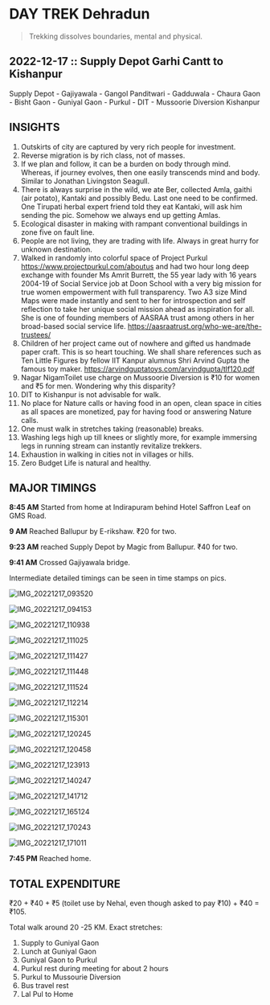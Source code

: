 # DAY TREK Dehradun

> Trekking dissolves  boundaries, mental and physical. 

## 2022-12-17 :: Supply Depot Garhi Cantt to Kishanpur

Supply Depot - Gajiyawala - Gangol Panditwari - Gadduwala - Chaura Gaon - Bisht Gaon - Guniyal Gaon - Purkul - DIT - Mussoorie Diversion Kishanpur

## INSIGHTS 
 1. Outskirts of city are captured by very rich people for investment.
 2. Reverse migration is by rich class, not of masses.
 3. If we plan and follow, it can be a burden on body through mind. Whereas, if journey evolves, then one easily transcends mind and body. Similar to Jonathan Livingston Seagull.
 4. There is always surprise in the wild, we ate Ber, collected Amla, gaithi (air potato), Kantaki and possibly Bedu. Last one need to be confirmed. One Tirupati herbal expert friend told they eat Kantaki, will ask him sending the pic. Somehow we always end up getting Amlas.
 5. Ecological disaster in making with rampant conventional buildings in zone five on fault line.
 6. People are not living, they are trading with life. Always in great hurry for unknown destination.
 7. Walked in randomly into colorful space of Project Purkul https://www.projectpurkul.com/aboutus and had two hour long deep exchange with founder Ms Amrit Burrett, the 55 year lady with 16 years 2004-19 of Social Service job at Doon School with a very  big mission for true women empowerment with full transparency. Two A3 size Mind Maps were made instantly and sent to her for introspection and self reflection to take her unique social mission ahead as inspiration for all. She is one of founding members of AASRAA trust among others in her broad-based social service life. https://aasraatrust.org/who-we-are/the-trustees/
 8. Children of her project came out of nowhere and gifted us handmade paper craft. This is so heart touching. We shall share references such as Ten Little Figures by fellow IIT Kanpur alumnus Shri Arvind Gupta the famous toy maker. https://arvindguptatoys.com/arvindgupta/tlf120.pdf
 9. Nagar NigamToilet use charge on Mussoorie Diversion is ₹10 for women and ₹5 for men. Wondering why this disparity?
10. DIT to Kishanpur is not advisable for walk.
11. No place for Nature calls or having food in an open, clean space in cities as all spaces are monetized, pay for having food or answering Nature calls. 
12. One must walk in stretches taking (reasonable) breaks. 
13. Washing legs high up till knees or slightly more, for example  immersing legs in running stream can instantly revitalize trekkers. 
14. Exhaustion in walking in cities not in villages or hills. 
 15. Zero Budget Life is natural and healthy. 


## MAJOR TIMINGS
**8:45 AM** Started from home at Indirapuram behind Hotel Saffron Leaf on GMS Road.

**9 AM** Reached Ballupur by E-rikshaw. ₹20 for two.

**9:23 AM** reached Supply Depot by Magic from Ballupur. ₹40 for two.

**9:41 AM** Crossed Gajiyawala bridge.

Intermediate detailed timings can be seen in time stamps on pics.

![IMG_20221217_093520](IMG_20221217_093520.jpg)

![IMG_20221217_094153](IMG_20221217_094153.jpg)

![IMG_20221217_110938](IMG_20221217_110938.jpg)

![IMG_20221217_111025](IMG_20221217_111025.jpg)

![IMG_20221217_111427](IMG_20221217_111427.jpg)

![IMG_20221217_111448](IMG_20221217_111448.jpg)

![IMG_20221217_111524](IMG_20221217_111524.jpg)

![IMG_20221217_112214](IMG_20221217_112214.jpg)

![IMG_20221217_115301](IMG_20221217_115301.jpg)

![IMG_20221217_120245](IMG_20221217_120245.jpg)

![IMG_20221217_120458](IMG_20221217_120458.jpg)

![IMG_20221217_123913](IMG_20221217_123913.jpg)

![IMG_20221217_140247](IMG_20221217_140247.jpg)

![IMG_20221217_141712](IMG_20221217_141712.jpg)

![IMG_20221217_165124](IMG_20221217_165124.jpg)

![IMG_20221217_170243](IMG_20221217_170243.jpg)

![IMG_20221217_171011](IMG_20221217_171011.jpg)

**7:45 PM** Reached home.


## TOTAL EXPENDITURE
₹20 + ₹40 + ₹5 (toilet use by Nehal, even though asked to pay ₹10) + ₹40 = ₹105.


Total walk around  20 -25 KM. Exact stretches: 

1. Supply to Guniyal Gaon
2. Lunch at Guniyal Gaon
3. Guniyal Gaon to Purkul
4. Purkul rest during meeting for about 2 hours 
5. Purkul to Mussourie Diversion
6. Bus travel rest
7.  Lal Pul to Home 
